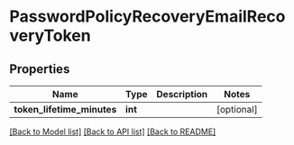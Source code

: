 # PasswordPolicyRecoveryEmailRecoveryToken

## Properties
Name | Type | Description | Notes
------------ | ------------- | ------------- | -------------
**token_lifetime_minutes** | **int** |  | [optional] 

[[Back to Model list]](../README.md#documentation-for-models) [[Back to API list]](../README.md#documentation-for-api-endpoints) [[Back to README]](../README.md)


